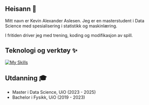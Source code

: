## Heisann :wave:

Mitt navn er Kevin Alexander Aslesen. Jeg er en masterstudent i Data Science med spesialisering i statistikk og maskinlæring. 

I fritiden driver jeg med trening, koding og modifikasjon av spill. 

## Teknologi og verktøy :sparkles:
[![My Skills](https://skillicons.dev/icons?i=py,java,r,sklearn,mysql,latex,pytorch,matlab,css,html,js&theme=light)](https://skillicons.dev)

## Utdanning :mortar_board:
* Master i Data Science, UiO (2023 - 2025) 
* Bachelor i Fysikk, UiO  (2019 - 2023)



